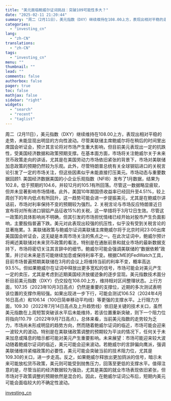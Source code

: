 ```yaml
---
title: "美元面临鲍威尔证词挑战：突破109可能性多大？"
date: "2025-02-11 21:20:44"
summary: "周二（2月11日），美元指数（DXY）继续维持在108.00上方，表现出相对平稳的走势，未能显现出明..."
categories:
  - "investing_cn"
lang:
  - "zh-CN"
translations:
  - "zh-CN"
tags:
  - "investing_cn"
menu: ""
thumbnail: ""
lead: ""
comments: false
authorbox: false
pager: true
toc: false
mathjax: false
sidebar: "right"
widgets:
  - "search"
  - "recent"
  - "taglist"
---
```


周二（2月11日），美元指数（DXY）继续维持在108.00上方，表现出相对平稳的走势，未能显现出明显的方向性波动。尽管美联储主席鲍威尔将在稍后的时间里出席国会听证会，预计其言论将对市场产生重大影响，但目前美元表现出一定的抗跌性，受美国经济数据和政策预期支撑。在基本面方面，市场将关注鲍威尔关于未来货币政策走向的讲话，尤其是在美国劳动力市场依旧紧张的背景下，市场对美联储加息政策的预期仍然较为乐观。此外，尽管特朗普总统有关全球钢铝进口的关税言论引发了一定的市场关注，但这些因素似乎未能直接打压美元。市场动态与重要数据回顾1. 美国经济数据美国的小企业乐观指数（NFIB）发布了1月数据，结果为102.8，低于预期的104.6，并较12月的105.1有所回落。尽管这一数据略显疲软，但并未显著影响市场情绪。此外，美国10年期国债收益率已经回升至4.51%，较上周创下的年内低点有所回升，这一趋势可能会进一步提振美元，尤其是在鲍威尔讲话前，市场对利率保持不变的预期较为强烈。2. 关税言论与市场反应特朗普近日宣布将对所有进口钢铝产品征收15%的关税，这一举措将于3月12日生效。尽管这一政策的具体影响尚不明确，但其引发的市场担忧情绪已经开始对股市产生负面影响，主要股指普遍下跌。美元对此表现出较强的抗压性，似乎没有受到关税言论的显著拖累。3. 美联储政策与鲍威尔证词美联储主席鲍威尔将于北京时间23:00出席美国国会听证会，这无疑是本周市场关注的焦点之一。在此次证词中，鲍威尔预计将阐述美联储对未来货币政策的看法，特别是在通胀前景和就业市场的最新数据支持下，市场将密切关注其言辞中的细节。鲍威尔可能会强调美联储的“数据依赖”政策，并讨论未来是否可能继续加息或保持利率不变。根据CME的FedWatch工具，目前市场普遍预期美联储在3月的会议上将维持当前的利率不变，概率高达93.5%。但如果鲍威尔在证词中释放出更多宽松的信号，市场可能会对美元产生一定的卖压，尤其是考虑到近期美国经济放缓迹象的逐步显现。美元指数技术面分析目前美元指数（DXY）仍交投在108.00上方，维持相对区间整理状态。上行方面，107.35（2023年10月3日高点）仍然是重要的支撑位，近期的多次测试表明该位置的支撑作用较强。如果出现进一步下行，可能会测试106.52（2024年4月16日高点）和106.14（100日简单移动平均线）等更强的支撑水平。上行阻力方面，109.30（2022年7月14日高点及上升趋势线）依旧是关键的技术关口，虽然美元指数在上周短暂突破该水平后未能维持，若该位置重新突破，则下一个阻力位将指向110.79（2022年9月7日高点）。总体来看，当前美元指数的走势较为乏力，市场尚未形成明显的趋势方向，然而随着鲍威尔证词的临近，市场可能会迎来一波较大的波动。特别是在美联储政策调整的预期较为平淡的情况下，任何关于未来加息或降息的暗示都可能对美元产生重要影响。未来展望：市场可能迎来较大波动随着鲍威尔证词的临近，美元可能会迎来波动。若鲍威尔的言辞偏向鹰派，强调美联储维持紧缩政策的必要性，美元可能会突破当前的技术阻力位，尤其是109.30的关口，进一步走高。反之，如果鲍威尔释放出更加鸽派的信号，暗示未来可能放松货币政策，美元则可能受到抛售压力，回落至更低的支撑水平。值得注意的是，尽管当前的经济数据较为强劲，尤其是美国的就业市场表现依旧紧张，但市场对于政策调整的预期依然是混合的。因此，在鲍威尔证词公布后，短期内美元可能会面临较大的不确定性波动。

[investing_cn](https://cn.investing.com/news/forex-news/article-2666289)
